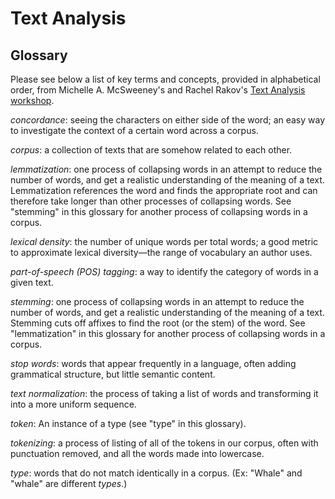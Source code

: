 # Text Analysis

## Glossary  

Please see below a list of key terms and concepts, provided in alphabetical order, from Michelle A. McSweeney's and Rachel Rakov's [Text Analysis workshop](https://github.com/DHRI-Curriculum/text-analysis).    

*concordance*: seeing the characters on either side of the word; an easy way to investigate the context of a certain word across a corpus.

*corpus*: a collection of texts that are somehow related to each other.

*lemmatization*: one process of collapsing words in an attempt to reduce the number of words, and get a realistic understanding of the meaning of a text. Lemmatization references the word and finds the appropriate root and can therefore take longer than other processes of collapsing words. See "stemming" in this glossary for another process of collapsing words in a corpus.

*lexical density*: the number of unique words per total words; a good metric to approximate lexical diversity—the range of vocabulary an author uses.

*part-of-speech (POS) tagging*: a way to identify the category of words in a given text.

*stemming*: one process of collapsing words in an attempt to reduce the number of words, and get a realistic understanding of the meaning of a text. Stemming cuts off affixes to find the root (or the stem) of the word. See "lemmatization" in this glossary for another process of collapsing words in a corpus.

*stop words*: words that appear frequently in a language, often adding grammatical structure, but little semantic content.

*text normalization*: the process of taking a list of words and transforming it into a more uniform sequence.

*token*: An instance of a type (see "type" in this glossary).

*tokenizing*: a process of listing of all of the tokens in our corpus, often with punctuation removed, and all the words made into lowercase.

*type*: words that do not match identically in a corpus. (Ex: "Whale" and "whale" are different *types*.) 
